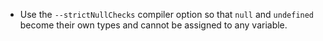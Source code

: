 - Use the `--strictNullChecks` compiler option so that `null` and `undefined` become their own types and cannot be assigned to any variable. 